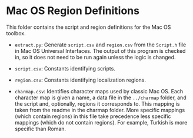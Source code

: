 # Mac OS Region Definitions

This folder contains the script and region definitions for the Mac OS toolbox.

- `extract.py`: Generate `script.csv` and `region.csv` from the `Script.h` file in Mac OS Universal Interfaces. The output of this program is checked in, so it does not need to be run again unless the logic is changed.

- `script.csv`: Constants identifying scripts.

- `region.csv`: Constants identifying localization regions.

- `charmap.csv`: Identifies character maps used by classic Mac OS. Each character map is given a name, a data file in the `../charmap` folder, and the script and, optionally, regions it corresponds to. This mapping is taken from the readme in the charmap folder. More specific mappings (which contain regions) in this file take precedence less specific mappings (which do not contain regions). For example, Turkish is more specific than Roman.
